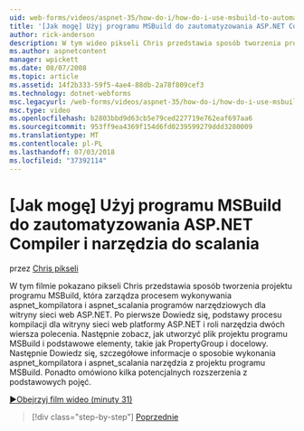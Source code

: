 ```yaml
---
uid: web-forms/videos/aspnet-35/how-do-i/how-do-i-use-msbuild-to-automate-the-aspnet-compiler-and-merge-utilities
title: '[Jak mogę] Użyj programu MSBuild do zautomatyzowania ASP.NET Compiler i narzędzia do scalania | Dokumentacja firmy Microsoft'
author: rick-anderson
description: W tym wideo pikseli Chris przedstawia sposób tworzenia projektu programu MSBuild, która zarządza procesem wykonywania aspnet_compiler i aspnet_merge narzędzia dla środowiska ASP...
ms.author: aspnetcontent
manager: wpickett
ms.date: 08/07/2008
ms.topic: article
ms.assetid: 14f2b333-59f5-4ae4-88db-2a78f809cef3
ms.technology: dotnet-webforms
msc.legacyurl: /web-forms/videos/aspnet-35/how-do-i/how-do-i-use-msbuild-to-automate-the-aspnet-compiler-and-merge-utilities
msc.type: video
ms.openlocfilehash: b2803bbd9d63cb5e79ced227719e762eaf697aa6
ms.sourcegitcommit: 953ff9ea4369f154d6fd0239599279ddd3280009
ms.translationtype: MT
ms.contentlocale: pl-PL
ms.lasthandoff: 07/03/2018
ms.locfileid: "37392114"
---
```

<a name="how-do-i-use-msbuild-to-automate-the-aspnet-compiler-and-merge-utilities"></a>[Jak mogę] Użyj programu MSBuild do zautomatyzowania ASP.NET Compiler i narzędzia do scalania
====================
przez [Chris pikseli](https://twitter.com/chrispels)

W tym filmie pokazano pikseli Chris przedstawia sposób tworzenia projektu programu MSBuild, która zarządza procesem wykonywania aspnet\_kompilatora i aspnet\_scalania programów narzędziowych dla witryny sieci web ASP.NET. Po pierwsze Dowiedz się, podstawy procesu kompilacji dla witryny sieci web platformy ASP.NET i roli narzędzia dwóch wiersza polecenia. Następnie zobacz, jak utworzyć plik projektu programu MSBuild i podstawowe elementy, takie jak PropertyGroup i docelowy. Następnie Dowiedz się, szczegółowe informacje o sposobie wykonania aspnet\_kompilatora i aspnet\_scalania narzędzia z projektu programu MSBuild. Ponadto omówiono kilka potencjalnych rozszerzenia z podstawowych pojęć.

[&#9654;Obejrzyj film wideo (minuty 31)](https://channel9.msdn.com/Blogs/ASP-NET-Site-Videos/how-do-i-use-msbuild-to-automate-the-aspnet-compiler-and-merge-utilities)

> [!div class="step-by-step"]
> [Poprzednie](how-do-i-serialize-a-graph-with-the-entity-framework.md)
